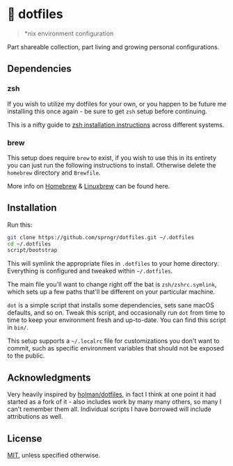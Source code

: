 # :shell: dotfiles

> *nix environment configuration

Part shareable collection, part living and growing personal configurations.

## Dependencies

### zsh

If you wish to utilize my dotfiles for your own, or you happen to be future me installing this once again - be sure to get `zsh` setup before continuing.

This is a nifty guide to [zsh installation instructions](https://gist.github.com/derhuerst/12a1558a4b408b3b2b6e) across different systems.

### brew

This setup does require `brew` to exist, if you wish to use this in its entirety you can just run the following instructions to install. Otherwise delete the `homebrew` directory and `Brewfile`.

More info on [Homebrew](https://brew.sh/) & [Linuxbrew](https://docs.brew.sh/Homebrew-on-Linux) can be found here.

## Installation

Run this:

```sh
git clone https://github.com/sprngr/dotfiles.git ~/.dotfiles
cd ~/.dotfiles
script/bootstrap
```

This will symlink the appropriate files in `.dotfiles` to your home directory.
Everything is configured and tweaked within `~/.dotfiles`.

The main file you'll want to change right off the bat is `zsh/zshrc.symlink`,
which sets up a few paths that'll be different on your particular machine.

`dot` is a simple script that installs some dependencies, sets sane macOS
defaults, and so on. Tweak this script, and occasionally run `dot` from
time to time to keep your environment fresh and up-to-date. You can find
this script in `bin/`.

This setup supports a `~/.localrc` file for customizations you don't want to commit, such as specific environment variables that should not be exposed to the public.

## Acknowledgments

Very heavily inspired by [holman/dotfiles](https://github.com/holman/dotfiles), in fact I think at one point it had started as a fork of it - also includes work by many many others, so many I can't remember them all. Individual scripts I have borrowed will include attributions as well.

## License

[MIT](LICENSE), unless specified otherwise.